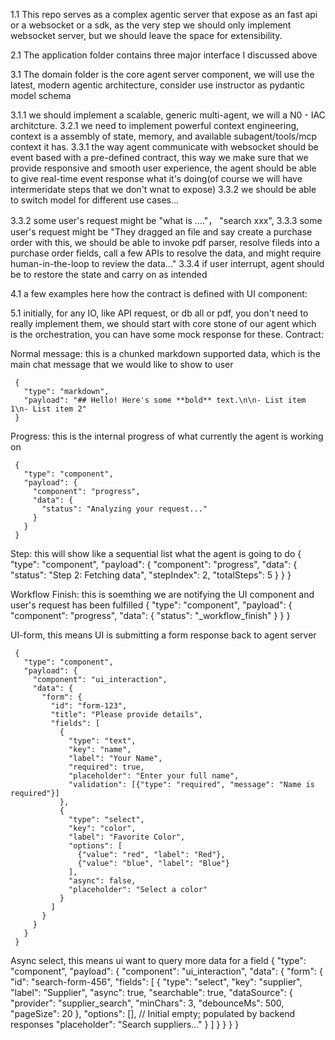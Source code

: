 1.1 This repo serves as a complex agentic server that expose as an fast api or a websocket or a sdk, as the very step we should only implement websocket server, but we should leave the space for extensibility.

2.1 The application folder contains three major interface I discussed above

3.1 The domain folder is the core agent server component, we will use the latest, modern agentic architecture, consider use instructor as pydantic model schema

3.1.1 we should implement a scalable, generic multi-agent, we will a N0 - IAC architcture.
3.2.1 we need to implement powerful context engineering, context is a assembly of state, memory, and available subagent/tools/mcp context it has.
3.3.1 the way agent communicate with websocket should be event based with a pre-defined contract, this way we make sure that we provide responsive and smooth user experience, the agent should be able to give real-time event response what it's doing(of course we will have intermeridate steps that we don't wnat to expose)
3.3.2 we should be able to switch model for different use cases...

3.3.2 some user's request might be "what is ...."， "search xxx",
3.3.3 some user's request might be "They dragged an file and say create a purchase order with this, we should be able to invoke pdf parser, resolve fileds into a purchase order fields, call a few APIs to resolve the data, and might require human-in-the-loop to review the data..."
3.3.4 if user interrupt, agent should be to restore the state and carry on as intended

4.1 a few examples here how the contract is defined with UI component:

5.1 initially, for any IO, like API request, or db all or pdf, you don't need to really implement them, we should start with core stone of our agent which is the orchestration, you can have some mock response for these.
Contract:

Normal message: this is a chunked markdown supported data, which is the main chat message that we would like to show to user

     {
       "type": "markdown",
       "payload": "## Hello! Here's some **bold** text.\n\n- List item 1\n- List item 2"
     }

Progress: this is the internal progress of what currently the agent is working on

     {
       "type": "component",
       "payload": {
         "component": "progress",
         "data": {
           "status": "Analyzing your request..."
         }
       }
     }



Step: this will show like a sequential list what the agent is going to do
     {
       "type": "component",
       "payload": {
         "component": "progress",
         "data": {
           "status": "Step 2: Fetching data",
           "stepIndex": 2,
           "totalSteps": 5
         }
       }
     }


Workflow Finish: this is soemthing we are notifying the UI component and user's request has been fulfilled
     {
       "type": "component",
       "payload": {
         "component": "progress",
         "data": {
           "status": "_workflow_finish"
         }
       }
     }


UI-form, this means UI is submitting a form response back to agent server

     {
       "type": "component",
       "payload": {
         "component": "ui_interaction",
         "data": {
           "form": {
             "id": "form-123",
             "title": "Please provide details",
             "fields": [
               {
                 "type": "text",
                 "key": "name",
                 "label": "Your Name",
                 "required": true,
                 "placeholder": "Enter your full name",
                 "validation": [{"type": "required", "message": "Name is required"}]
               },
               {
                 "type": "select",
                 "key": "color",
                 "label": "Favorite Color",
                 "options": [
                   {"value": "red", "label": "Red"},
                   {"value": "blue", "label": "Blue"}
                 ],
                 "async": false,
                 "placeholder": "Select a color"
               }
             ]
           }
         }
       }
     }


Async select, this means ui want to query more data for a field
     {
       "type": "component",
       "payload": {
         "component": "ui_interaction",
         "data": {
           "form": {
             "id": "search-form-456",
             "fields": [
               {
                 "type": "select",
                 "key": "supplier",
                 "label": "Supplier",
                 "async": true,
                 "searchable": true,
                 "dataSource": {
                   "provider": "supplier_search",
                   "minChars": 3,
                   "debounceMs": 500,
                   "pageSize": 20
                 },
                 "options": [], // Initial empty; populated by backend responses
                 "placeholder": "Search suppliers..."
               }
             ]
           }
         }
       }
     }
